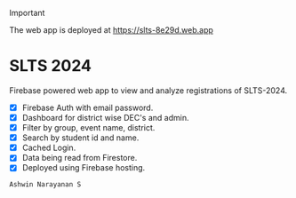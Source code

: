 > [!Important]
> The web app is deployed at https://slts-8e29d.web.app

# SLTS 2024

Firebase powered web app to view and analyze registrations of SLTS-2024.

- [x] Firebase Auth with email password.
- [x] Dashboard for district wise DEC's and admin.
- [x] Filter by group, event name, district.
- [x] Search by student id and name.
- [x] Cached Login.
- [x] Data being read from Firestore.
- [x] Deployed using Firebase hosting.

`Ashwin Narayanan S`

